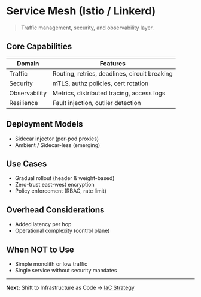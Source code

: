# Service Mesh (Istio / Linkerd)

> Traffic management, security, and observability layer.

## Core Capabilities
| Domain | Features |
|--------|----------|
| Traffic | Routing, retries, deadlines, circuit breaking |
| Security | mTLS, authz policies, cert rotation |
| Observability | Metrics, distributed tracing, access logs |
| Resilience | Fault injection, outlier detection |

## Deployment Models
- Sidecar injector (per-pod proxies)
- Ambient / Sidecar-less (emerging)

## Use Cases
- Gradual rollout (header & weight-based)
- Zero-trust east-west encryption
- Policy enforcement (RBAC, rate limit)

## Overhead Considerations
- Added latency per hop
- Operational complexity (control plane)

## When NOT to Use
- Simple monolith or low traffic
- Single service without security mandates

---
**Next:** Shift to Infrastructure as Code → [IaC Strategy](../iac/strategy.md)
